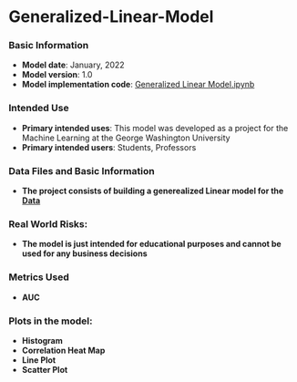 # Generalized-Linear-Model

### Basic Information

* **Model date**: January, 2022
* **Model version**: 1.0
* **Model implementation code**: [Generalized Linear Model.ipynb](https://github.com/ZAM1997/Generalized-Linear-Model/blob/main/Generalized%20Linear%20Model.ipynb)

### Intended Use
* **Primary intended uses**: This model was developed as a project for the Machine Learning at the George Washington University
* **Primary intended users**: Students, Professors

### Data Files and Basic Information
* **The project consists of building a generealized Linear model for the [Data](https://github.com/ZAM1997/Generalized-Linear-Model/blob/main/loan_clean.csv)**

### Real World Risks:
* **The model is just intended for educational purposes and cannot be used for any business decisions**

### Metrics Used
* **AUC**

### Plots in the model:
* **Histogram**
* **Correlation Heat Map**
* **Line Plot**
* **Scatter Plot**
